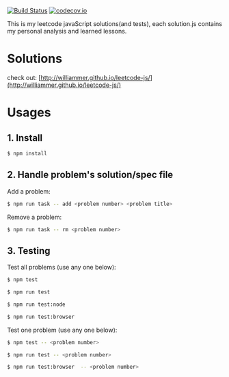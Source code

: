 [![Build Status](https://img.shields.io/travis/Williammer/leetcode-js.svg?branch=master)](https://travis-ci.org/Williammer/leetcode-js)
[![codecov.io](https://codecov.io/github/Williammer/leetcode/coverage.svg?branch=master)](https://codecov.io/gh/Williammer/leetcode)


This is my leetcode javaScript solutions(and tests), each solution.js contains my personal analysis and learned lessons.


# Solutions
check out: [http://williammer.github.io/leetcode-js/](http://williammer.github.io/leetcode-js/)


# Usages

## 1. Install
``` bash
$ npm install
```

## 2. Handle problem's solution/spec file
Add a problem:
``` bash
$ npm run task -- add <problem number> <problem title>
```
Remove a problem:
``` bash
$ npm run task -- rm <problem number>
```

## 3. Testing
Test all problems (use any one below):
``` bash
$ npm test
```
``` bash
$ npm run test
```
``` bash
$ npm run test:node
```
``` bash
$ npm run test:browser
```

Test one problem (use any one below):
``` bash
$ npm test -- <problem number>
```
``` bash
$ npm run test -- <problem number>
```
``` bash
$ npm run test:browser  -- <problem number>
```